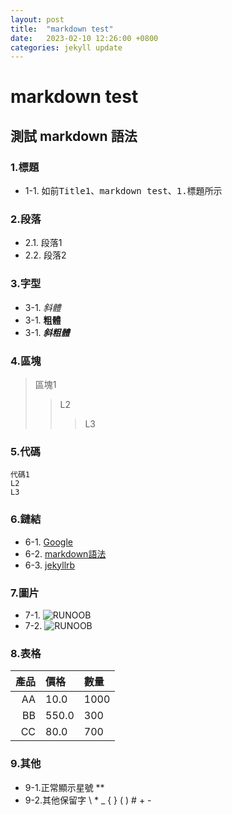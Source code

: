 ```yaml
---
layout: post
title:  "markdown test"
date:   2023-02-10 12:26:00 +0800
categories: jekyll update
---
```


# markdown test
## 測試 markdown 語法
### 1.標題
- 1-1. 如前<kbd>Title1</kbd>、<kbd>markdown test</kbd>、<kbd>1.標題</kbd>所示  

### 2.段落
- 2.1. 段落1  
- 2.2. 段落2  

### 3.字型
- 3-1. *斜體*  
- 3-1. **粗體**  
- 3-1. ***斜粗體***  

### 4.區塊
> 區塊1  
>> L2  
>>> L3  

### 5.代碼
    代碼1  
    L2  
    L3 

### 6.鏈結
- 6-1. [Google](google.com)
- 6-2. [markdown語法](https://www.runoob.com/markdown/md-tutorial.html)
- 6-3. [jekyllrb](https://jekyllrb.com/)

### 7.圖片
- 7-1. ![RUNOOB](http://static.runoob.com/images/runoob-logo.png)
- 7-2. ![RUNOOB](http://static.runoob.com/images/runoob-logo.png "替代文字")

### 8.表格

| 產品 | 價格 | 數量 |  
| --: | :-- | :-- |  
| AA | 10.0 | 1000 |  
| BB | 550.0 | 300 |  
| CC | 80.0 | 700 |  

### 9.其他
- 9-1.正常顯示星號 \*\*  
- 9-2.其他保留字 \\ \* \_ \{ \} \( \) \# \+ \-  